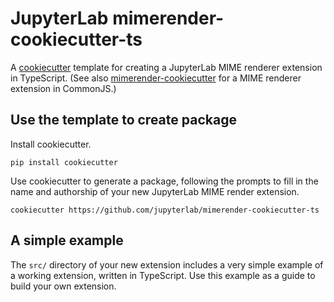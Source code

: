 # JupyterLab mimerender-cookiecutter-ts

A [cookiecutter](https://github.com/audreyr/cookiecutter) template for creating
a JupyterLab MIME renderer extension in TypeScript. (See also
[mimerender-cookiecutter](https://github.com/jupyterlab/mimerender-cookiecutter)
for a MIME renderer extension in CommonJS.)

## Use the template to create package

Install cookiecutter.

```
pip install cookiecutter
```

Use cookiecutter to generate a package, following the prompts to fill in the name and authorship of your new JupyterLab MIME render extension.

```
cookiecutter https://github.com/jupyterlab/mimerender-cookiecutter-ts
```

## A simple example

The ``src/`` directory of your new extension includes a very simple example of a working extension, written in TypeScript. Use this example as a guide to build your own extension.
